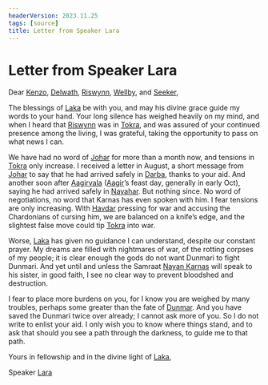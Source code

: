 ```yaml
---
headerVersion: 2023.11.25
tags: [source]
title: Letter from Speaker Lara
---
```

# Letter from Speaker Lara


Dear [Kenzo](<../../../people/pcs/dunmar-fellowship/kenzo.md>), [Delwath](<../../../people/pcs/dunmar-fellowship/delwath.md>), [Riswynn](<../../../people/pcs/dunmar-fellowship/riswynn.md>), [Wellby](<../../../people/pcs/dunmar-fellowship/wellby.md>), and [Seeker](<../../../people/pcs/dunmar-fellowship/seeker.md>),

The blessings of [Laka](<../../../cosmology/gods/incorporeal-gods/dunmari-pantheon/laka.md>) be with you, and may his divine grace guide my words to your hand. Your long silence has weighed heavily on my mind, and when I heard that [Riswynn](<../../../people/pcs/dunmar-fellowship/riswynn.md>) was in [Tokra](<../../../gazetteer/greater-dunmar/realms/dunmar/central-dunmar/tokra/tokra.md>), and was assured of your continued presence among the living, I was grateful, taking the opportunity to pass on what news I can.

We have had no word of [Johar](<../../../people/dunmari/johar.md>) for more than a month now, and tensions in [Tokra](<../../../gazetteer/greater-dunmar/realms/dunmar/central-dunmar/tokra/tokra.md>) only increase. I received a letter in August, a short message from [Johar](<../../../people/dunmari/johar.md>) to say that he had arrived safely in [Darba](<../../../gazetteer/greater-dunmar/realms/dunmar/coastal-dunmar/darba/darba.md>), thanks to your aid. And another soon after [Aagirvala](<../../../time/holidays-and-festivals/dunmari-festivals/aagirvala.md>) ([Aagir](<../../../cosmology/gods/incorporeal-gods/dunmari-pantheon/aagir.md>)’s feast day, generally in early Oct), saying he had arrived safely in [Nayahar](<../../../gazetteer/greater-dunmar/realms/dunmar/western-dunmar/nayahar.md>). But nothing since. No word of negotiations, no word that Karnas has even spoken with him. I fear tensions are only increasing. With [Havdar](<../../../people/dunmari/havdar.md>) pressing for war and accusing the Chardonians of cursing him, we are balanced on a knife’s edge, and the slightest false move could tip [Tokra](<../../../gazetteer/greater-dunmar/realms/dunmar/central-dunmar/tokra/tokra.md>) into war. 

Worse, [Laka](<../../../cosmology/gods/incorporeal-gods/dunmari-pantheon/laka.md>) has given no guidance I can understand, despite our constant prayer. My dreams are filled with nightmares of war, of the rotting corpses of my people; it is clear enough the gods do not want Dunmari to fight Dunmari. And yet until and unless the Samraat [Nayan Karnas](<../../../people/dunmari/nayan-karnas.md>) will speak to his sister, in good faith, I see no clear way to prevent bloodshed and destruction. 

I fear to place more burdens on you, for I know you are weighed by many troubles, perhaps some greater than the fate of [Dunmar](<../../../gazetteer/greater-dunmar/realms/dunmar/dunmar.md>). And you have saved the Dunmari twice over already; I cannot ask more of you. So I do not write to enlist your aid. I only wish you to know where things stand, and to ask that should you see a path through the darkness, to guide me to that path. 

Yours in fellowship and in the divine light of [Laka](<../../../cosmology/gods/incorporeal-gods/dunmari-pantheon/laka.md>),

Speaker [Lara](<../../../people/dunmari/lara.md>)